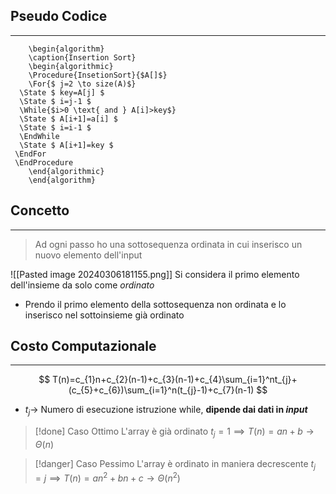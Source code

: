 ## Pseudo Codice
---
```pseudo
	\begin{algorithm}
	\caption{Insertion Sort}
	\begin{algorithmic}
	\Procedure{InsetionSort}{$A[]$}
	\For{$ j=2 \to size(A)$}
  \State $ key=A[j] $
  \State $ i=j-1 $
  \While{$i>0 \text{ and } A[i]>key$}
  \State $ A[i+1]=a[i] $
  \State $ i=i-1 $
  \EndWhile
  \State $ A[i+1]=key $
 \EndFor
 \EndProcedure
	\end{algorithmic}
	\end{algorithm}
```

## Concetto
---
>Ad ogni passo ho una sottosequenza ordinata in cui inserisco un nuovo elemento dell'input

![[Pasted image 20240306181155.png]]
Si considera il primo elemento dell'insieme da solo come *ordinato*
- Prendo il primo elemento della sottosequenza non ordinata e lo inserisco nel sottoinsieme già ordinato

## Costo Computazionale
---
$$
T(n)=c_{1}n+c_{2}(n-1)+c_{3}(n-1)+c_{4}\sum_{i=1}^nt_{j}+(c_{5}+c_{6})\sum_{i=1}^n(t_{j}-1)+c_{7}(n-1)
$$
- $t_{j}\to$ Numero di esecuzione istruzione while, **dipende dai dati in *input***

>[!done] Caso Ottimo
>L'array è già ordinato
>$t_{j}=1 \implies T(n)=an+b\to \Theta(n)$ 
>

>[!danger] Caso Pessimo
>L'array è ordinato in maniera decrescente
>$t_{j}=j \implies T(n)=an^2+bn+c\to \Theta(n^2)$

